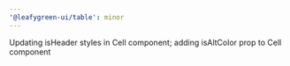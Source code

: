 ```yaml
---
'@leafygreen-ui/table': minor
---
```


Updating isHeader styles in Cell component; adding isAltColor prop to Cell component
